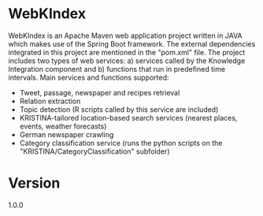 # WebKIndex

WebKIndex is an Apache Maven web application project written in JAVA which makes use of the Spring Boot framework. The external dependencies integrated in this project are mentioned in the "pom.xml" file. 
The project includes two types of web services: a) services called by the Knowledge Integration component and b) functions that run in predefined time intervals. 
Main services and functions supported: 
- Tweet, passage, newspaper and recipes retrieval
- Relation extraction
- Topic detection (R scripts called by this service are included)
- KRISTINA-tailored location-based search services (nearest places, events, weather forecasts)
- German newspaper crawling 
- Category classification service (runs the python scripts on the "KRISTINA/CategoryClassification" subfolder)
  
# Version
1.0.0